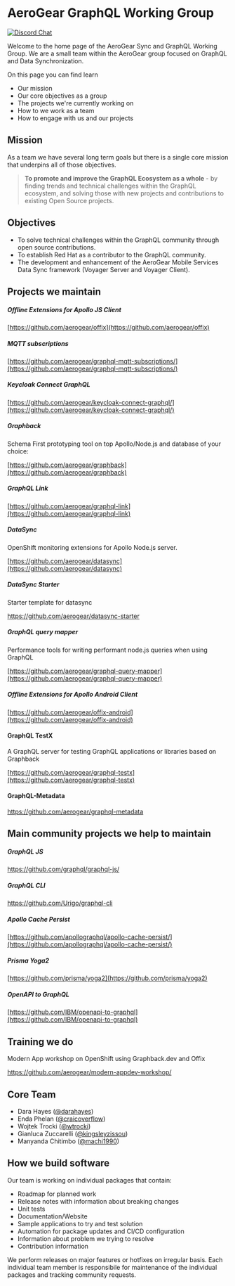 # AeroGear GraphQL Working Group


[![Discord Chat](https://img.shields.io/discord/632220458137419776)](https://discord.gg/mJ7j84m)

Welcome to the home page of the AeroGear Sync and GraphQL Working Group. We are a small team within the AeroGear group focused on GraphQL and Data Synchronization.

On this page you can find learn

* Our mission
* Our core objectives as a group
* The projects we're currently working on
* How to we work as a team 
* How to engage with us and our projects

## Mission

As a team we have several long term goals but there is a single core mission that underpins all of those objectives.

> **To promote and improve the GraphQL Ecosystem as a whole** - by finding trends and technical challenges within the GraphQL ecosystem, and solving those with new projects and contributions to existing Open Source projects.

## Objectives

* To solve technical challenges within the GraphQL community through open source contributions.
* To establish Red Hat as a contributor to the GraphQL community.
* The development and enhancement of the AeroGear Mobile Services Data Sync framework (Voyager Server and Voyager Client).

## Projects we maintain

##### Offline Extensions for Apollo JS Client

[https://github.com/aerogear/offix](https://github.com/aerogear/offix)

##### MQTT subscriptions 

[https://github.com/aerogear/graphql-mqtt-subscriptions/](https://github.com/aerogear/graphql-mqtt-subscriptions/)

##### Keycloak Connect GraphQL

[https://github.com/aerogear/keycloak-connect-graphql/](https://github.com/aerogear/keycloak-connect-graphql/)

#####  Graphback

Schema First prototyping tool on top Apollo/Node.js and database of your choice:

[https://github.com/aerogear/graphback](https://github.com/aerogear/graphback)

##### GraphQL Link

[https://github.com/aerogear/graphql-link](https://github.com/aerogear/graphql-link)

##### DataSync

OpenShift monitoring extensions for Apollo Node.js server.

[https://github.com/aerogear/datasync](https://github.com/aerogear/datasync)

##### DataSync Starter

Starter template for datasync

https://github.com/aerogear/datasync-starter

##### GraphQL query mapper 

Performance tools for writing performant node.js queries when using GraphQL

[https://github.com/aerogear/graphql-query-mapper](https://github.com/aerogear/graphql-query-mapper)

##### Offline Extensions for Apollo Android Client

[https://github.com/aerogear/offix-android](https://github.com/aerogear/offix-android)

#### GraphQL TestX

A GraphQL server for testing GraphQL applications or libraries based on Graphback

[https://github.com/aerogear/graphql-testx](https://github.com/aerogear/graphql-testx)

#### GraphQL-Metadata

https://github.com/aerogear/graphql-metadata

## Main community projects we help to maintain

##### GraphQL JS
https://github.com/graphql/graphql-js/

##### GraphQL CLI
https://github.com/Urigo/graphql-cli

##### Apollo Cache Persist
[https://github.com/apollographql/apollo-cache-persist/](https://github.com/apollographql/apollo-cache-persist/)

##### Prisma Yoga2
[https://github.com/prisma/yoga2](https://github.com/prisma/yoga2)

##### OpenAPI to GraphQL
[https://github.com/IBM/openapi-to-graphql](https://github.com/IBM/openapi-to-graphql)

## Training we do

Modern App workshop on OpenShift using Graphback.dev and Offix

https://github.com/aerogear/modern-appdev-workshop/


## Core Team

- Dara Hayes ([@darahayes](https://github.com/darahayes))
- Enda Phelan ([@craicoverflow](https://github.com/craicoverflow))
- Wojtek Trocki ([@wtrocki](https://github.com/wtrocki))
- Gianluca Zuccarelli ([@kingsleyzissou](https://github.com/kingsleyzissou))
- Manyanda Chitimbo ([@machi1990](https://github.com/machi1990))

## How we build software

Our team is working on individual packages that contain:

- Roadmap for planned work
- Release notes with information about breaking changes
- Unit tests 
- Documentation/Website
- Sample applications to try and test solution
- Automation for package updates and CI/CD configuration
- Information about problem we trying to resolve
- Contribution information

We perform releases on major features or hotfixes on irregular basis. 
Each individual team member is responsibile for maintenance of the individual packages and tracking 
community requests.
